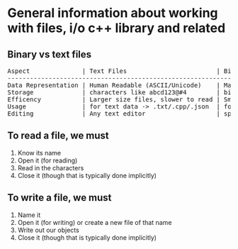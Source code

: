 # General information about working with files, i/o c++ library and related 

## Binary vs text files
<pre>
Aspect              | Text Files                        | Binary Files
-------------------------------------------------------------------------------------------------
Data Representation | Human Readable (ASCII/Unicode)    | Machine Readable (raw binary)
Storage             | characters like abcd123@#4        | binary like 10101010
Efficency           | Larger size files, slower to read | Smaller size files, faster to read
Usage               | for text data -> .txt/.cpp/.json  | for non-text data -> .jpeg/.mp3/.mp4 
Editing             | Any text editor                   | specific software is needed to read one
</pre>


## To read a file, we must

1) Know its name
2) Open it (for reading)
3) Read in the characters
4) Close it (though that is typically done implicitly)

## To write a file, we must

1) Name it
2) Open it (for writing) or create a new file of that name
3) Write out our objects
4) Close it (though that is typically done implicitly)